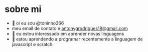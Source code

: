 # sobre mi

- 👋 oi eu sou @toninho266
- meu email de contato e antonygrodrigues18@gmail.com
- 👀 eu estou interessado em aprender novas linguagens
- 🌱 estou aprendendo a programar recentemente a linguagem de javascript e scratch
